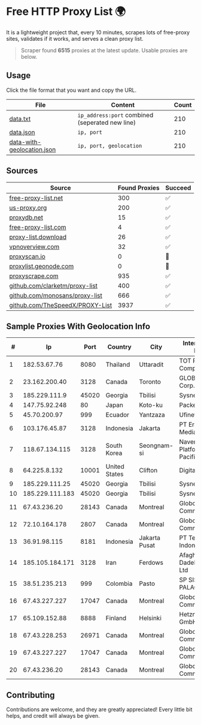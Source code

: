 
# Free HTTP Proxy List 🌍

It is a lightweight project that, every 10 minutes, scrapes lots of free-proxy sites, validates if it works, and serves a clean proxy list.


> Scraper found **6515** proxies at the latest update. Usable proxies are below.

## Usage

Click the file format that you want and copy the URL.


|File|Content|Count|
|----|-------|-----|
|[data.txt](https://raw.githubusercontent.com/themiralay/Proxy-List-World/master/data.txt)|`ip_address:port` combined (seperated new line)|210|
|[data.json](https://raw.githubusercontent.com/themiralay/Proxy-List-World/master/data.json)|`ip, port`|210|
|[data-with-geolocation.json](https://raw.githubusercontent.com/themiralay/Proxy-List-World/master/data-with-geolocation.json)|`ip, port, geolocation`|210|

## Sources

|Source|Found Proxies|Succeed|
|------|-------------|-------|
|[free-proxy-list.net](https://free-proxy-list.net)|300|✅|
|[us-proxy.org](https://www.us-proxy.org)|200|✅|
|[proxydb.net](http://proxydb.net)|15|✅|
|[free-proxy-list.com](https://free-proxy-list.com/?page=&port=&type%5B%5D=http&type%5B%5D=https&up_time=0&search=Search)|4|✅|
|[proxy-list.download](https://www.proxy-list.download/HTTP)|26|✅|
|[vpnoverview.com](https://vpnoverview.com/privacy/anonymous-browsing/free-proxy-servers)|32|✅|
|[proxyscan.io](https://www.proxyscan.io)|0|🚫|
|[proxylist.geonode.com](https://proxylist.geonode.com/api/proxy-list?limit=300&page=1&sort_by=lastChecked&sort_type=desc&protocols=http,https)|0|🚫|
|[proxyscrape.com](https://api.proxyscrape.com/v2/?request=displayproxies&protocol=http&timeout=10000&country=all&ssl=all&anonymity=all)|935|✅|
|[github.com/clarketm/proxy-list](https://raw.githubusercontent.com/clarketm/proxy-list/master/proxy-list-raw.txt)|400|✅|
|[github.com/monosans/proxy-list](https://raw.githubusercontent.com/monosans/proxy-list/main/proxies/http.txt)|666|✅|
|[github.com/TheSpeedX/PROXY-List](https://raw.githubusercontent.com/TheSpeedX/PROXY-List/master/http.txt)|3937|✅|


## Sample Proxies With Geolocation Info

|#|Ip|Port|Country|City|Internet Service Provider|
|-|--|----|-------|----|-------------------------|
|1|182.53.67.76|8080|Thailand|Uttaradit|TOT Public Company Limited|
|2|23.162.200.40|3128|Canada|Toronto|GLOBALTELEHOST Corp.|
|3|185.229.111.9|45020|Georgia|Tbilisi|Sysnet LLC|
|4|147.75.92.248|80|Japan|Koto-ku|Packet Host, Inc.|
|5|45.70.200.97|999|Ecuador|Yantzaza|Ufinet Panama S.A.|
|6|103.176.45.87|3128|Indonesia|Jakarta|PT Era Digital Media|
|7|118.67.134.115|3128|South Korea|Seongnam-si|Naver Business Platform Asia Pacific Pte. Ltd.|
|8|64.225.8.132|10001|United States|Clifton|DigitalOcean, LLC|
|9|185.229.111.25|45020|Georgia|Tbilisi|Sysnet LLC|
|10|185.229.111.183|45020|Georgia|Tbilisi|Sysnet LLC|
|11|67.43.236.20|28143|Canada|Montreal|GloboTech Communications|
|12|72.10.164.178|2807|Canada|Montreal|GloboTech Communications|
|13|36.91.98.115|8181|Indonesia|Jakarta Pusat|PT Telekomunikasi Indonesia|
|14|185.105.184.171|3128|Iran|Ferdows|Afagh Andish Dadeh Pardis Co. Ltd|
|15|38.51.235.213|999|Colombia|Pasto|SP SISTEMAS PALACIOS LTDA|
|16|67.43.227.227|17047|Canada|Montreal|GloboTech Communications|
|17|65.109.152.88|8888|Finland|Helsinki|Hetzner Online GmbH|
|18|67.43.228.253|26971|Canada|Montreal|GloboTech Communications|
|19|67.43.227.227|17047|Canada|Montreal|GloboTech Communications|
|20|67.43.236.20|28143|Canada|Montreal|GloboTech Communications|



## Contributing

Contributions are welcome, and they are greatly appreciated! Every
little bit helps, and credit will always be given.

